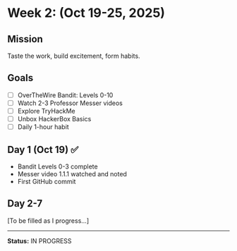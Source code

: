 # Week 2: (Oct 19-25, 2025)

## Mission
Taste the work, build excitement, form habits.

## Goals
- [ ] OverTheWire Bandit: Levels 0-10
- [ ] Watch 2-3 Professor Messer videos
- [ ] Explore TryHackMe
- [ ] Unbox HackerBox Basics
- [ ] Daily 1-hour habit

## Day 1 (Oct 19) ✅
- Bandit Levels 0-3 complete
- Messer video 1.1.1 watched and noted
- First GitHub commit

## Day 2-7
[To be filled as I progress...]

---
**Status:** IN PROGRESS
